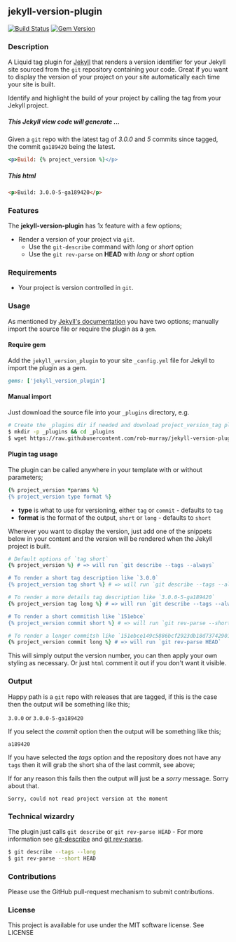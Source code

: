 ## jekyll-version-plugin

[![Build Status](https://travis-ci.org/rob-murray/jekyll-version-plugin.svg)](https://travis-ci.org/rob-murray/jekyll-version-plugin)
[![Gem Version](https://badge.fury.io/rb/jekyll_version_plugin.svg)](http://badge.fury.io/rb/jekyll_version_plugin)

### Description

A Liquid tag plugin for [Jekyll](http://jekyllrb.com/) that renders a version identifier for your Jekyll site sourced from the `git` repository containing your code. Great if you want to display the version of your project on your site automatically each time your site is built.

Identify and highlight the build of your project by calling the tag from your Jekyll project.

##### This Jekyll view code will generate ...

Given a `git` repo with the latest tag of *3.0.0* and *5* commits since tagged, the commit `ga189420` being the latest.

```ruby
<p>Build: {% project_version %}</p>
```

##### This html

```html
<p>Build: 3.0.0-5-ga189420</p>
```


### Features

The **jekyll-version-plugin** has 1x feature with a few options;

* Render a version of your project via `git`.
  * Use the `git-describe` command with *long* or *short* option
  * Use the `git rev-parse` on **HEAD** with *long* or *short* option


### Requirements

* Your project is version controlled in `git`.


### Usage

As mentioned by [Jekyll's documentation](http://jekyllrb.com/docs/plugins/#installing-a-plugin) you have two options; manually import the source file or require the plugin as a `gem`.


#### Require gem

Add the `jekyll_version_plugin` to your site `_config.yml` file for Jekyll to import the plugin as a gem.

```ruby
gems: ['jekyll_version_plugin']
```


#### Manual import

Just download the source file into your `_plugins` directory, e.g.

```bash
# Create the _plugins dir if needed and download project_version_tag plugin
$ mkdir -p _plugins && cd _plugins
$ wget https://raw.githubusercontent.com/rob-murray/jekyll-version-plugin/master/lib/jekyll_version_plugin.rb
```


#### Plugin tag usage

The plugin can be called anywhere in your template with or without parameters;

```ruby
{% project_version *params %}
{% project_version type format %}
```

* **type** is what to use for versioning, either `tag` or `commit` - defaults to `tag`
* **format** is the format of the output, `short` or `long` - defaults to `short`

Wherever you want to display the version, just add one of the snippets below in your content and the version will be rendered when the Jekyll project is built.


```ruby
# Default options of `tag short`
{% project_version %} # => will run `git describe --tags --always`

# To render a short tag description like `3.0.0`
{% project_version tag short %} # => will run `git describe --tags --always`

# To render a more details tag description like `3.0.0-5-ga189420`
{% project_version tag long %} # => will run `git describe --tags --always --long`

# To render a short commitish like `151ebce`
{% project_version commit short %} # => will run `git rev-parse --short HEAD`

# To render a longer commitsh like `151ebce149c5886bcf2923db18d73742901eb976`
{% project_version commit long %} # => will run `git rev-parse HEAD`
```

This will simply output the version number, you can then apply your own styling as necessary. Or just `html` comment it out if you don't want it visible.


### Output

Happy path is a `git` repo with releases that are tagged, if this is the case then the output will be something like this;

`3.0.0` or `3.0.0-5-ga189420`

If you select the *commit* option then the output will be something like this;

`a189420`

If you have selected the *tags* option and the repository does not have any `tags` then it will grab the short sha of the last commit, see above;

If for any reason this fails then the output will just be a *sorry* message. Sorry about that.

`Sorry, could not read project version at the moment`


### Technical wizardry

The plugin just calls `git describe` or `git rev-parse HEAD` - For more information see [git-describe](http://git-scm.com/docs/git-describe) and [git rev-parse](https://git-scm.com/docs/git-rev-parse).

```bash
$ git describe --tags --long
$ git rev-parse --short HEAD
```


### Contributions

Please use the GitHub pull-request mechanism to submit contributions.


### License

This project is available for use under the MIT software license.
See LICENSE
